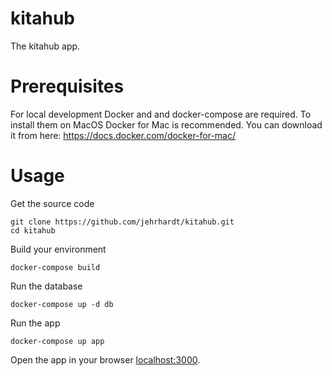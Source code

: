 # kitahub
The kitahub app.

# Prerequisites
For local development Docker and and docker-compose are required. To install them on MacOS Docker for Mac is recommended. You can download it from here: https://docs.docker.com/docker-for-mac/

# Usage
Get the source code

``` shell
git clone https://github.com/jehrhardt/kitahub.git
cd kitahub
```

Build your environment

``` shell
docker-compose build
```

Run the database

``` shell
docker-compose up -d db
```

Run the app

``` shell
docker-compose up app
```

Open the app in your browser [localhost:3000](http://localhost:3000).
